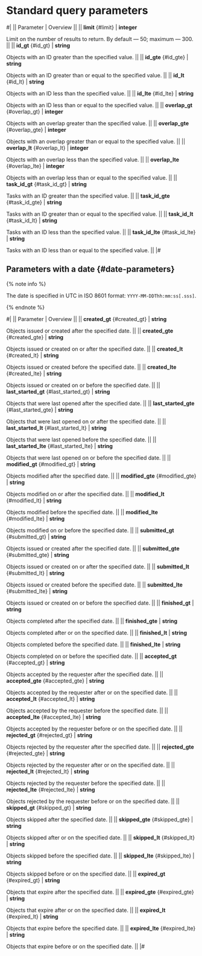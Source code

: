 # Standard query parameters

#|
|| Parameter | Overview ||
|| **limit** {#limit} | **integer**

Limit on the number of results to return. By default — 50; maximum — 300. ||
|| **id_gt** {#id_gt} | **string**

Objects with an ID greater than the specified value. ||
|| **id_gte** {#id_gte} | **string**

Objects with an ID greater than or equal to the specified value. ||
|| **id_lt** {#id_lt} | **string**

Objects with an ID less than the specified value. ||
|| **id_lte** {#id_lte} | **string**

Objects with an ID less than or equal to the specified value. ||
|| **overlap_gt** {#overlap_gt} | **integer**

Objects with an overlap greater than the specified value. ||
|| **overlap_gte** {#overlap_gte} | **integer**

Objects with an overlap greater than or equal to the specified value. ||
|| **overlap_lt** {#overlap_lt} | **integer**

Objects with an overlap less than the specified value. ||
|| **overlap_lte** {#overlap_lte} | **integer**

Objects with an overlap less than or equal to the specified value. ||
|| **task_id_gt** {#task_id_gt} | **string**

Tasks with an ID greater than the specified value. ||
|| **task_id_gte** {#task_id_gte} | **string**

Tasks with an ID greater than or equal to the specified value. ||
|| **task_id_lt** {#task_id_lt} | **string**

Tasks with an ID less than the specified value. ||
|| **task_id_lte** {#task_id_lte} | **string**

Tasks with an ID less than or equal to the specified value. ||
|#

## Parameters with a date {#date-parameters}

{% note info %}

The date is specified in UTC in ISO 8601 format: `YYYY-MM-DDThh:mm:ss[.sss]`.

{% endnote %}

#|
|| Parameter | Overview ||
|| **created_gt** {#created_gt} | **string**

Objects issued or created after the specified date. ||
|| **created_gte** {#created_gte} | **string**

Objects issued or created on or after the specified date. ||
|| **created_lt** {#created_lt} | **string**

Objects issued or created before the specified date. ||
|| **created_lte** {#created_lte} | **string**

Objects issued or created on or before the specified date. ||
|| **last_started_gt** {#last_started_gt} | **string**

Objects that were last opened after the specified date. ||
|| **last_started_gte** {#last_started_gte} | **string**

Objects that were last opened on or after the specified date. ||
|| **last_started_lt** {#last_started_lt} | **string**

Objects that were last opened before the specified date. ||
|| **last_started_lte** {#last_started_lte} | **string**

Objects that were last opened on or before the specified date. ||
|| **modified_gt** {#modified_gt} | **string**

Objects modified after the specified date. ||
|| **modified_gte** {#modified_gte} | **string**

Objects modified on or after the specified date. ||
|| **modified_lt** {#modified_lt} | **string**

Objects modified before the specified date. ||
|| **modified_lte** {#modified_lte} | **string**

Objects modified on or before the specified date. ||
|| **submitted_gt** {#submitted_gt} | **string**

Objects issued or created after the specified date. ||
|| **submitted_gte** {#submitted_gte} | **string**

Objects issued or created on or after the specified date. ||
|| **submitted_lt** {#submitted_lt} | **string**

Objects issued or created before the specified date. ||
|| **submitted_lte** {#submitted_lte} | **string**

Objects issued or created on or before the specified date. ||
|| **finished_gt** | **string**

Objects completed after the specified date. ||
|| **finished_gte** | **string**

Objects completed after or on the specified date. ||
|| **finished_lt** | **string**

Objects completed before the specified date. ||
|| **finished_lte** | **string**

Objects completed on or before the specified date. ||
|| **accepted_gt** {#accepted_gt} | **string**

Objects accepted by the requester after the specified date. ||
|| **accepted_gte** {#accepted_gte} | **string**

Objects accepted by the requester after or on the specified date. ||
|| **accepted_lt** {#accepted_lt} | **string**

Objects accepted by the requester before the specified date. ||
|| **accepted_lte** {#accepted_lte} | **string**

Objects accepted by the requester before or on the specified date. ||
|| **rejected_gt** {#rejected_gt} | **string**

Objects rejected by the requester after the specified date. ||
|| **rejected_gte** {#rejected_gte} | **string**

Objects rejected by the requester after or on the specified date. ||
|| **rejected_lt** {#rejected_lt} | **string**

Objects rejected by the requester before the specified date. ||
|| **rejected_lte** {#rejected_lte} | **string**

Objects rejected by the requester before or on the specified date. ||
|| **skipped_gt** {#skipped_gt} | **string**

Objects skipped after the specified date. ||
|| **skipped_gte** {#skipped_gte} | **string**

Objects skipped after or on the specified date. ||
|| **skipped_lt** {#skipped_lt} | **string**

Objects skipped before the specified date. ||
|| **skipped_lte** {#skipped_lte} | **string**

Objects skipped before or on the specified date. ||
|| **expired_gt** {#expired_gt} | **string**

Objects that expire after the specified date. ||
|| **expired_gte** {#expired_gte} | **string**

Objects that expire after or on the specified date. ||
|| **expired_lt** {#expired_lt} | **string**

Objects that expire before the specified date. ||
|| **expired_lte** {#expired_lte} | **string**

Objects that expire before or on the specified date. ||
|#